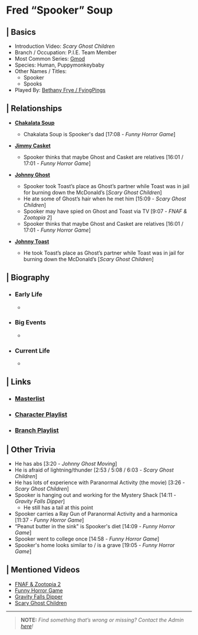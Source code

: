# Fred “Spooker” Soup  


## | Basics  
- Introduction Video: *Scary Ghost Children*  
- Branch / Occupation: P.I.E. Team Member 
- Most Common Series: [Gmod](6.Series/Gmod.html)  
- Species: Human, Puppymonkeybaby  
- Other Names / Titles:   
  - Spooker
  - Spooks  
- Played By: [Bethany Frye / FyingPings](3.Siblings/3.3.Bethany-Frye-FlyingPings.html)  


## | Relationships 
- [**Chakalata Soup**](5.Characters/Chakalata_Soup.html)
  - Chakalata Soup is Spooker's dad [17:08 - *Funny Horror Game*]

- [**Jimmy Casket**](5.Characters/Jimmy_Casket.html)
  - Spooker thinks that maybe Ghost and Casket are relatives [16:01 / 17:01 - *Funny Horror Game*]

- [**Johnny Ghost**](5.Characters/Johnny_Ghost.html)  
  - Spooker took Toast’s place as Ghost’s partner while Toast was in jail for burning down the McDonald’s [*Scary Ghost Children*]
  - He ate some of Ghost’s hair when he met him [15:09 - *Scary Ghost Children*]
  - Spooker may have spied on Ghost and Toast via TV [9:07 - *FNAF & Zootopia 2*]
  - Spooker thinks that maybe Ghost and Casket are relatives [16:01 / 17:01 - *Funny Horror Game*]

- [**Johnny Toast**](5.Characters/Johnny_Toast.html)
  - He took Toast’s place as Ghost’s partner while Toast was in jail for burning down the McDonald’s [*Scary Ghost Children*]


## | Biography  
- ### Early Life  
  -   
- ### Big Events  
  -   
- ### Current Life  
  -   

 
## | Links  
- ### [Masterlist]()  
- ### [Character Playlist]()  
- ### [Branch Playlist]()  


## | Other Trivia  
- He has abs \[3:20 - *Johnny Ghost Moving*]
- He is afraid of lightning/thunder \[2:53 / 5:08 / 6:03 - *Scary Ghost Children*]
- He has lots of experience with Paranormal Activity \(the movie) \[3:26 - *Scary Ghost Children*]
- Spooker is hanging out and working for the Mystery Shack \[14:11 - *Gravity Falls Dipper*]
  - He still has a tail at this point
- Spooker carries a Ray Gun of Paranormal Activity and a harmonica \[11:37 - *Funny Horror Game*]
- “Peanut butter in the sink" is Spooker's diet \[14:09 - *Funny Horror Game*]
- Spooker went to college once \[14:58 - *Funny Horror Game*]
- Spooker's home looks similar to / is a grave \[19:05 - *Funny Horror Game*]

## | Mentioned Videos
- [FNAF & Zootopia 2](https://youtu.be/QIj9VgYm2Og)
- [Funny Horror Game](https://youtu.be/W_p-t0KtS3U)
- [Gravity Falls Dipper](https://youtu.be/1_W8aGKltEI)
- [Scary Ghost Children](https://youtu.be/mUAbzwh5m6U)

----

> **NOTE:** *Find something that’s wrong or missing? Contact the Admin [here](./chapter_2.md)!*